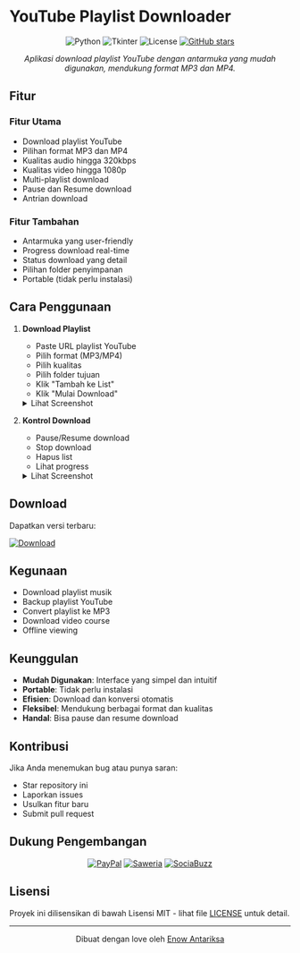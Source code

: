 # YouTube Playlist Downloader

<div align="center">
  
  ![Python](https://img.shields.io/badge/Python-3.8+-blue.svg)
  ![Tkinter](https://img.shields.io/badge/Tkinter-GUI-green.svg)
  ![License](https://img.shields.io/badge/license-MIT-blue.svg)
  [![GitHub stars](https://img.shields.io/github/stars/enowdev/YouTube-Playlist-Downloader.svg)](https://github.com/enowdev/YouTube-Playlist-Downloader/stargazers)
  
  *Aplikasi download playlist YouTube dengan antarmuka yang mudah digunakan, mendukung format MP3 dan MP4.*
</div>

## Fitur

### Fitur Utama
- Download playlist YouTube
- Pilihan format MP3 dan MP4
- Kualitas audio hingga 320kbps
- Kualitas video hingga 1080p
- Multi-playlist download
- Pause dan Resume download
- Antrian download

### Fitur Tambahan
- Antarmuka yang user-friendly
- Progress download real-time
- Status download yang detail
- Pilihan folder penyimpanan
- Portable (tidak perlu instalasi)

## Cara Penggunaan

1. **Download Playlist**
   - Paste URL playlist YouTube
   - Pilih format (MP3/MP4)
   - Pilih kualitas
   - Pilih folder tujuan
   - Klik "Tambah ke List"
   - Klik "Mulai Download"

   <details>
   <summary>Lihat Screenshot</summary>
   <img src="assets/sample.png" alt="Download Demo"/>
   </details>

2. **Kontrol Download**
   - Pause/Resume download
   - Stop download
   - Hapus list
   - Lihat progress

   <details>
   <summary>Lihat Screenshot</summary>
   <img src="assets/control_demo.png" alt="Control Demo"/>
   </details>

## Download

Dapatkan versi terbaru:

[![Download](https://img.shields.io/badge/Download-Latest%20Release-blue.svg)](https://github.com/enowdev/YouTube-Playlist-Downloader/releases/latest)

## Kegunaan

- Download playlist musik
- Backup playlist YouTube
- Convert playlist ke MP3
- Download video course
- Offline viewing

## Keunggulan

- **Mudah Digunakan**: Interface yang simpel dan intuitif
- **Portable**: Tidak perlu instalasi
- **Efisien**: Download dan konversi otomatis
- **Fleksibel**: Mendukung berbagai format dan kualitas
- **Handal**: Bisa pause dan resume download

## Kontribusi

Jika Anda menemukan bug atau punya saran:
- Star repository ini
- Laporkan issues
- Usulkan fitur baru
- Submit pull request

## Dukung Pengembangan

<div align="center">
  
[![PayPal](https://img.shields.io/badge/PayPal-Donate-blue.svg)](https://paypal.me/rckymahardika?country.x=ID&locale.x=en_US)
[![Saweria](https://img.shields.io/badge/Saweria-Support-orange.svg)](https://saweria.co/Enow)
[![SociaBuzz](https://img.shields.io/badge/SociaBuzz-Donate-red.svg)](https://sociabuzz.com/enow14)

</div>

## Lisensi

Proyek ini dilisensikan di bawah Lisensi MIT - lihat file [LICENSE](LICENSE) untuk detail.

---

<div align="center">
  Dibuat dengan love oleh <a href="https://github.com/enowdev">Enow Antariksa</a>
</div>
